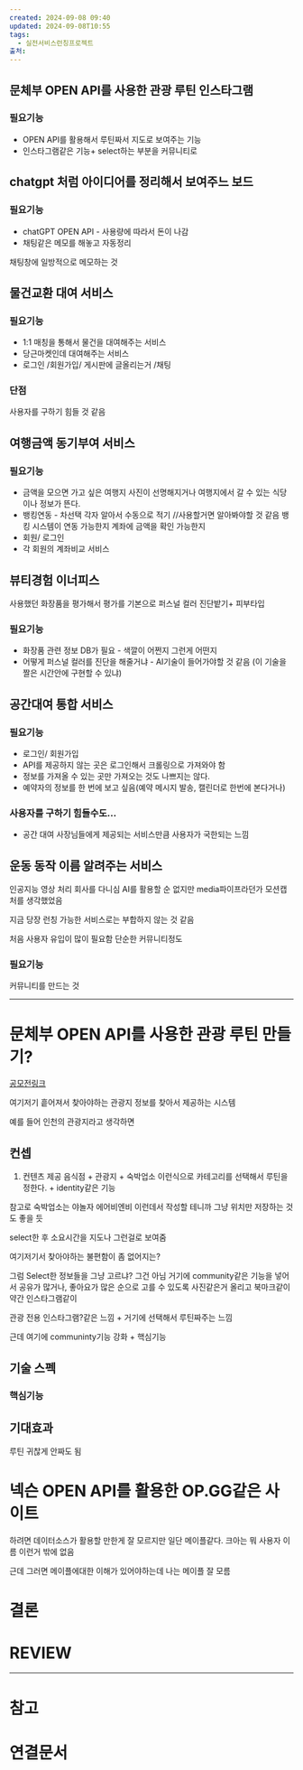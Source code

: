```yaml
---
created: 2024-09-08 09:40
updated: 2024-09-08T10:55
tags:
  - 실전서비스런칭프로젝트
출처: 
---
```


## 문체부 OPEN API를 사용한 관광 루틴 인스타그램
### 필요기능 
- OPEN API를 활용해서 루틴짜서 지도로 보여주는 기능 
- 인스타그램같은 기능+ select하는 부분을 커뮤니티로
## chatgpt 처럼 아이디어를 정리해서 보여주느 보드
### 필요기능
- chatGPT OPEN API  - 사용량에 따라서 돈이 나감
- 채팅같은 메모를 해놓고 자동정리 

채팅창에 일방적으로 메모하는 것

## 물건교환 대여 서비스
### 필요기능
- 1:1 매칭을 통해서 물건을 대여해주는 서비스
- 당근마켓인데 대여해주는 서비스
- 로그인 /회원가입/ 게시판에 글올리는거 /채팅

### 단점
사용자를 구하기 힘들 것 같음

## 여행금액 동기부여 서비스
### 필요기능
- 금액을 모으면 가고 싶은 여행지 사진이 선명해지거나 여행지에서 갈 수 있는 식당이나 정보가 뜬다. 
- 뱅킹연동 - 차선택 각자 알아서 수동으로 적기 //사용할거면 알아봐야할 것 같음 뱅킹 시스템이 연동 가능한지 계좌에 금액을 확인 가능한지
- 회원/ 로그인 
- 각 회원의 계좌비교 서비스
## 뷰티경험 이너피스
사용했던 화장품을 평가해서 평가를 기본으로 퍼스널 컬러 진단밭기+ 피부타입
### 필요기능
- 화장품 관련 정보 DB가 필요 - 색깔이 어쩐지 그런게 어떤지
- 어떻게 퍼스널 컬러를 진단을 해줄거냐 - AI기술이 들어가야할 것 같음 (이 기술을 짤은 시간안에 구현할 수 있냐)

## 공간대여 통합 서비스
### 필요기능
- 로그인/ 회원가입
- API를 제공하지 않는 곳은 로그인해서 크롤링으로 가져와야 함
- 정보를 가져올 수 있는 곳만 가져오는 것도 나쁘지는 않다.
- 예약자의 정보를 한 번에 보고 싶음(예약 메시지 발송, 캘린더로 한번에 본다거나)

### 사용자를 구하기 힘들수도...
- 공간 대여 사장님들에게 제공되는 서비스만큼 사용자가 국한되는 느낌

## 운동 동작 이름 알려주는 서비스
인공지능 영상 처리 회사를 다니심 AI를 활용할 순 없지만 media파이프라던가 모션캡처를 생각했었음

지금 당장 런칭 가능한 서비스로는 부합하지 않는 것 같음

처음 사용자 유입이 많이 필요함
단순한 커뮤니티정도
### 필요기능
커뮤니티를 만드는 것






---
# 문체부 OPEN API를 사용한 관광 루틴 만들기?
[공모전링크](http://www.tourbigdata.kr/award.asp)

여기저기 흩어져서 찾아야하는 관광지 정보를 찾아서 제공하는 시스템

예를 들어
인천의 관광지라고 생각하면

## 컨셉
1. 컨텐츠 제공
음식점 + 관광지 + 숙박업소 이런식으로 카테고리를 선택해서 루틴을 정한다.  + identity같은 기능

참고로 숙박업소는 야놀자 에어비엔비 이런데서 작성할 테니까 그냥 위치만 저장하는 것도 좋을 듯

select한 후 소요시간을 지도나 그런걸로 보여줌

여기저기서 찾아야하는 불편함이  좀 없어지는?

그럼 Select한 정보들을 그냥 고르냐? 그건 아님 거기에 community같은 기능을 넣어서
공유가 많거나, 좋아요가 많은 순으로 고를 수 있도록 사진같은거 올리고 북마크같이 약간 인스타그램같이

관광 전용 인스타그램?같은 느낌 + 거기에 선택해서 루틴짜주는 느낌


근데 여기에 communinty기능 강화 + 핵심기능

## 기술 스펙
### 핵심기능


## 기대효과
루틴 귀찮게 안짜도 됨

# 넥슨 OPEN API를 활용한 OP.GG같은 사이트
하려면 데이터소스가 활용할 만한게 잘 모르지만 일단 메이플같다. 크아는 뭐 사용자 이름 이런거 밖에 없음

근데 그러면 메이플에대한 이해가 있어야하는데 나는 메이플 잘 모름
# 결론

# REVIEW


---
# 참고

# 연결문서